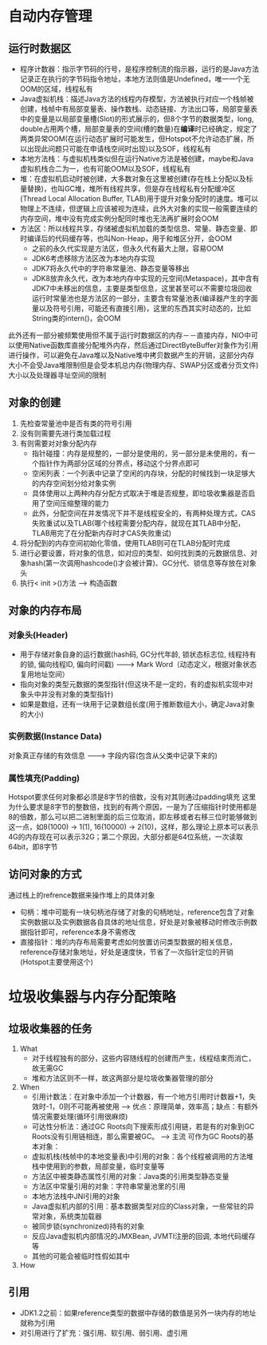 # 自动内存管理
## 运行时数据区
- 程序计数器：指示字节码的行号，是程序控制流的指示器，运行的是Java方法记录正在执行的字节码指令地址，本地方法则值是Undefined，唯一一个无OOM的区域，线程私有
- Java虚拟机栈：描述Java方法的线程内存模型，方法被执行对应一个栈帧被创建，栈帧中有局部变量表、操作数栈、动态链接、方法出口等，局部变量表中的变量是以局部变量槽(Slot)的形式展示的，但8个字节的数据类型，long, double占用两个槽，局部变量表的空间(槽的数量)在**编译**时已经确定，规定了两类异常OOM(在运行动态扩展时可能发生，但Hotspot不允许动态扩展，所以出现此问题只可能在申请栈空间时出现)以及SOF，线程私有
- 本地方法栈：与虚拟机栈类似但在运行Native方法是被创建，maybe和Java虚拟机栈合二为一，也有可能OOM以及SOF，线程私有
- 堆：在虚拟机启动时被创建，大多数对象在这里被创建(存在栈上分配以及标量替换)，也叫GC堆，堆所有线程共享，但是存在线程私有分配缓冲区(Thread Local Allocation Buffer, TLAB)用于提升对象分配时的速度。堆可以物理上不连续，但逻辑上应该被视为连续，此外大对象的实现一般需要连续的内存空间，堆中没有完成实例分配同时堆也无法再扩展时会OOM
- 方法区：所以线程共享，存储被虚拟机加载的类型信息、常量、静态变量、即时编译后的代码缓存等，也叫Non-Heap，用于和堆区分开，会OOM
  - 之前的永久代实现是方法区，但永久代有最大上限，容易OOM
  - JDK6考虑移除方法区改为本地内存实现
  - JDK7将永久代中的字符串常量池、静态变量等移出
  - JDK8放弃永久代，改为本地内存中实现的元空间(Metaspace)，其中含有JDK7中未移出的信息，主要是类型信息，这里甚至可以不需要垃圾回收
运行时常量池也是方法区的一部分，主要含有常量池表(编译器产生的字面量以及符号引用，可能还有直接引用)，这里的东西其实时动态的，比如String类的intern()，会OOM

此外还有一部分被频繁使用但不属于运行时数据区的内存－－直接内存，NIO中可以使用Native函数库直接分配堆外内存，然后通过DirectByteBuffer对象作为引用进行操作，可以避免在Java堆以及Native堆中拷贝数据产生的开销，这部分内存大小不会受Java堆限制但是会受本机总内存(物理内存、SWAP分区或者分页文件)大小以及处理器寻址空间的限制

## 对象的创建
1. 先检查常量池中是否有类的符号引用
2. 没有则需要先进行类加载过程
3. 有则需要对对象分配内存
   - 指针碰撞：内存是规整的，一部分是使用的，另一部分是未使用的，有一个指针作为两部分区域的分界点，移动这个分界点即可
   - 空闲列表：一个列表中记录了空闲的内存块，分配的时候找到一块足够大的内存空间划分给对象实例
   - 具体使用以上两种内存分配方式取决于堆是否规整，即垃圾收集器是否启用了空间压缩整理的能力
   - 此外，分配空间在并发情况下并不是线程安全的，有两种处理方式，CAS失败重试以及TLAB(哪个线程需要分配内存，就现在其TLAB中分配，TLAB用完了在分配新内存时才CAS失败重试)
4. 将分配到的内存空间初始化零值，使用TLAB则可在TLAB分配时完成
5. 进行必要设置，将对象的信息，如对应的类型、如何找到类的元数据信息、对象hash(第一次调用hashcode()才会被计算)、GC分代、锁信息等存放在对象头
6. 执行< init >()方法   --> 构造函数

## 对象的内存布局
### 对象头(Header)
- 用于存储对象自身的运行数据(hash码, GC分代年龄, 锁状态标志位, 线程持有的锁, 偏向线程ID, 偏向时间戳)    --->    Mark Word（动态定义，根据对象状态复用地址空间）
- 指向对象的类型元数据的类型指针(但这块不是一定的，有的虚拟机实现中对象头中并没有对象的类型指针)
- 如果是数组，还有一块用于记录数组长度(用于推断数组大小，确定Java对象的大小)
### 实例数据(Instance Data)
对象真正存储的有效信息  --->    字段内容(包含从父类中记录下来的)
### 属性填充(Padding)
Hotspot要求任何对象都必须是8字节的倍数，没有对其则通过padding填充
这里为什么要求是8字节的整数倍，找到的有两个原因，一是为了压缩指针时使用都是8的倍数，那么可以把二进制里面的后三位取消，即左移或者右移三位时能够做到这一点，如8(1000) ->  1(1), 16(10000)  -> 2(10)，这样，那么理论上原本可以表示4G的内存现在可以表示32G；第二个原因，大部分都是64位系统，一次读取64bit，即8字节

## 访问对象的方式
通过栈上的refrence数据来操作堆上的具体对象
- 句柄：堆中可能有一块句柄池存储了对象的句柄地址，reference包含了对象实例数据以及实例数据各自具体的地址信息，好处是对象被移动时修改示例数据指针即可，reference本身不需修改
- 直接指针：堆的内存布局需要考虑如何放置访问类型数据的相关信息，reference存储对象地址，好处是速度快，节省了一次指针定位的开销(Hotspot主要使用这个)

# 垃圾收集器与内存分配策略
## 垃圾收集器的任务
1. What
   * 对于线程独有的部分，这些内容随线程的创建而产生，线程结束而消亡，故无需GC
   * 堆和方法区则不一样，故这两部分是垃圾收集器管理的部分
2. When
   * 引用计数法：在对象中添加一个计数器，有一个地方引用时计数器+1，失效时-1，0则不可能再被使用  -->  优点：原理简单，效率高；缺点：有额外情况需要处理(循环引用很麻烦)
   * 可达性分析法：通过GC Roots向下搜索形成引用链，若是有的对象到GC Roots没有引用链相连，那么需要被GC。  -->  主流
可作为GC Roots的基本对象：
   * 虚拟机栈(栈帧中的本地变量表)中引用的对象：各个线程被调用的方法堆栈中使用到的参数，局部变量，临时变量等
   * 方法区中被类静态属性引用的对象：Java类的引用类型静态变量
   * 方法区中常量引用的对象：字符串常量池里的引用
   * 本地方法栈中JNI引用的对象
   * Java虚拟机内部的引用：基本数据类型对应的Class对象，一些常驻的异常对象，系统类加载器
   * 被同步锁(synchronized)持有的对象
   * 反应Java虚拟机内部情况的JMXBean, JVMTI注册的回调, 本地代码缓存等
   * 其他的可能会被临时性假如其中
3. How

## 引用
* JDK1.2之前：如果reference类型的数据中存储的数值是另外一块内存的地址就称为引用
* 对引用进行了扩充：强引用、软引用、弱引用、虚引用

